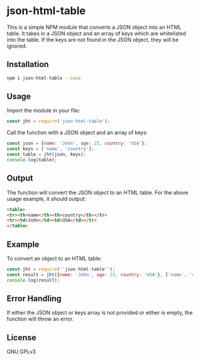 # json-html-table

This is a simple NPM module that converts a JSON object into an HTML table. It takes in a JSON object and an array of keys which are whitelisted into the table. If the keys are not found in the JSON object, they will be ignored.

## Installation

```sh
npm i json-html-table --save
```

## Usage

Import the module in your file:

```js
const jht = require('json-html-table');
```

Call the function with a JSON object and an array of keys:

```js
const json = {name: 'John', age: 25, country: 'USA'}; 
const keys = ['name', 'country']; 
const table = jht(json, keys);
console.log(table);
```

## Output

The function will convert the JSON object to an HTML table. For the above usage example, it should output:

```html
<table>
<tr><th>name</th><th>country</th></tr>
<tr><td>John</td><td>USA</td></tr>
</table>
```

## Example

To convert an object to an HTML table:

```js
const jht = require(''json-html-table'');
const result = jht({name: 'John', age: 25, country: 'USA'}, ['name', 'country']);
console.log(result);
```

## Error Handling

If either the JSON object or keys array is not provided or either is empty, the function will throw an error.

## License

GNU GPLv3